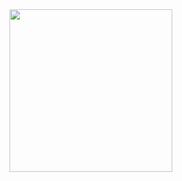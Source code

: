  <img title="" src="https://cdn.discordapp.com/attachments/816631707817869323/816632585970122752/LogoPNG.png" alt="" data-align="center" width="286">
